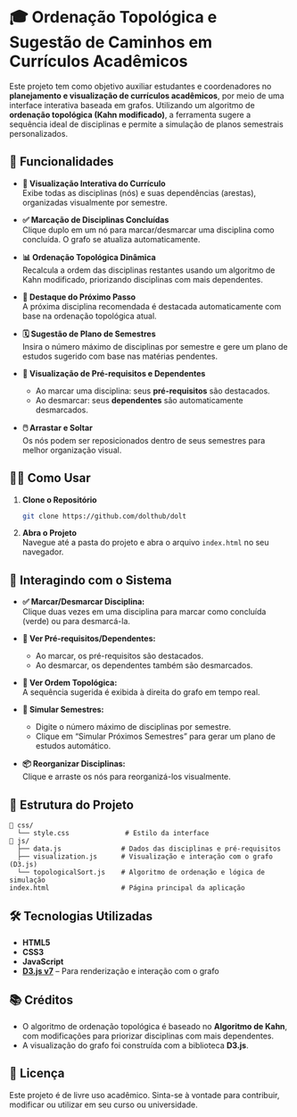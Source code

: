 # 🎓 Ordenação Topológica e Sugestão de Caminhos em Currículos Acadêmicos

Este projeto tem como objetivo auxiliar estudantes e coordenadores no **planejamento e visualização de currículos acadêmicos**, por meio de uma interface interativa baseada em grafos. Utilizando um algoritmo de **ordenação topológica (Kahn modificado)**, a ferramenta sugere a sequência ideal de disciplinas e permite a simulação de planos semestrais personalizados.

## 🚀 Funcionalidades

- **📌 Visualização Interativa do Currículo**  
  Exibe todas as disciplinas (nós) e suas dependências (arestas), organizadas visualmente por semestre.

- **✅ Marcação de Disciplinas Concluídas**  
  Clique duplo em um nó para marcar/desmarcar uma disciplina como concluída. O grafo se atualiza automaticamente.

- **📊 Ordenação Topológica Dinâmica**  
  Recalcula a ordem das disciplinas restantes usando um algoritmo de Kahn modificado, priorizando disciplinas com mais dependentes.

- **🎯 Destaque do Próximo Passo**  
  A próxima disciplina recomendada é destacada automaticamente com base na ordenação topológica atual.

- **🗓️ Sugestão de Plano de Semestres**  
  Insira o número máximo de disciplinas por semestre e gere um plano de estudos sugerido com base nas matérias pendentes.

- **🔎 Visualização de Pré-requisitos e Dependentes**  
  - Ao marcar uma disciplina: seus **pré-requisitos** são destacados.  
  - Ao desmarcar: seus **dependentes** são automaticamente desmarcados.

- **🖱️ Arrastar e Soltar**  
  Os nós podem ser reposicionados dentro de seus semestres para melhor organização visual.

## 🧑‍💻 Como Usar

1. **Clone o Repositório**  
   ```bash
   git clone https://github.com/dolthub/dolt
   ```

2. **Abra o Projeto**  
   Navegue até a pasta do projeto e abra o arquivo `index.html` no seu navegador.

## 🧭 Interagindo com o Sistema

- **✅ Marcar/Desmarcar Disciplina:**  
  Clique duas vezes em uma disciplina para marcar como concluída (verde) ou para desmarcá-la.

- **🔁 Ver Pré-requisitos/Dependentes:**  
  - Ao marcar, os pré-requisitos são destacados.  
  - Ao desmarcar, os dependentes também são desmarcados.

- **📐 Ver Ordem Topológica:**  
  A sequência sugerida é exibida à direita do grafo em tempo real.

- **📅 Simular Semestres:**  
  - Digite o número máximo de disciplinas por semestre.  
  - Clique em “Simular Próximos Semestres” para gerar um plano de estudos automático.

- **📦 Reorganizar Disciplinas:**  
  Clique e arraste os nós para reorganizá-los visualmente.

## 📁 Estrutura do Projeto

```
📁 css/
  └── style.css              # Estilo da interface
📁 js/
  ├── data.js               # Dados das disciplinas e pré-requisitos
  ├── visualization.js      # Visualização e interação com o grafo (D3.js)
  └── topologicalSort.js    # Algoritmo de ordenação e lógica de simulação
index.html                  # Página principal da aplicação
```

## 🛠️ Tecnologias Utilizadas

- **HTML5**
- **CSS3**
- **JavaScript**
- **[D3.js v7](https://d3js.org/)** – Para renderização e interação com o grafo

## 📚 Créditos

- O algoritmo de ordenação topológica é baseado no **Algoritmo de Kahn**, com modificações para priorizar disciplinas com mais dependentes.
- A visualização do grafo foi construída com a biblioteca **D3.js**.

## 📌 Licença

Este projeto é de livre uso acadêmico. Sinta-se à vontade para contribuir, modificar ou utilizar em seu curso ou universidade.
